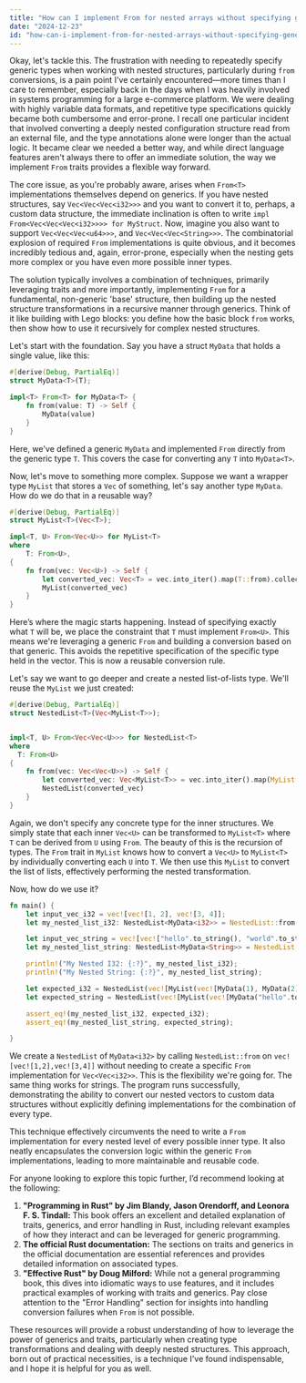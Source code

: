 ```yaml
---
title: "How can I implement From for nested arrays without specifying generic types repeatedly?"
date: "2024-12-23"
id: "how-can-i-implement-from-for-nested-arrays-without-specifying-generic-types-repeatedly"
---
```


Okay, let's tackle this. The frustration with needing to repeatedly specify generic types when working with nested structures, particularly during `from` conversions, is a pain point I've certainly encountered—more times than I care to remember, especially back in the days when I was heavily involved in systems programming for a large e-commerce platform. We were dealing with highly variable data formats, and repetitive type specifications quickly became both cumbersome and error-prone. I recall one particular incident that involved converting a deeply nested configuration structure read from an external file, and the type annotations alone were longer than the actual logic. It became clear we needed a better way, and while direct language features aren't always there to offer an immediate solution, the way we implement `From` traits provides a flexible way forward.

The core issue, as you're probably aware, arises when `From<T>` implementations themselves depend on generics. If you have nested structures, say `Vec<Vec<Vec<i32>>>` and you want to convert it to, perhaps, a custom data structure, the immediate inclination is often to write `impl From<Vec<Vec<Vec<i32>>>> for MyStruct`. Now, imagine you also want to support `Vec<Vec<Vec<u64>>>`, and `Vec<Vec<Vec<String>>>`. The combinatorial explosion of required `From` implementations is quite obvious, and it becomes incredibly tedious and, again, error-prone, especially when the nesting gets more complex or you have even more possible inner types.

The solution typically involves a combination of techniques, primarily leveraging traits and more importantly, implementing `From` for a fundamental, non-generic 'base' structure, then building up the nested structure transformations in a recursive manner through generics. Think of it like building with Lego blocks: you define how the basic block `from` works, then show how to use it recursively for complex nested structures.

Let's start with the foundation. Say you have a struct `MyData` that holds a single value, like this:

```rust
#[derive(Debug, PartialEq)]
struct MyData<T>(T);

impl<T> From<T> for MyData<T> {
    fn from(value: T) -> Self {
        MyData(value)
    }
}

```

Here, we've defined a generic `MyData` and implemented `From` directly from the generic type `T`. This covers the case for converting any `T` into `MyData<T>`.

Now, let's move to something more complex. Suppose we want a wrapper type `MyList` that stores a `Vec` of something, let's say another type `MyData`. How do we do that in a reusable way?

```rust
#[derive(Debug, PartialEq)]
struct MyList<T>(Vec<T>);

impl<T, U> From<Vec<U>> for MyList<T>
where
    T: From<U>,
{
    fn from(vec: Vec<U>) -> Self {
        let converted_vec: Vec<T> = vec.into_iter().map(T::from).collect();
        MyList(converted_vec)
    }
}
```

Here’s where the magic starts happening. Instead of specifying exactly what `T` will be, we place the constraint that `T` must implement `From<U>`. This means we're leveraging a generic `From` and building a conversion based on that generic. This avoids the repetitive specification of the specific type held in the vector. This is now a reusable conversion rule.

Let's say we want to go deeper and create a nested list-of-lists type. We'll reuse the `MyList` we just created:

```rust
#[derive(Debug, PartialEq)]
struct NestedList<T>(Vec<MyList<T>>);


impl<T, U> From<Vec<Vec<U>>> for NestedList<T>
where
  T: From<U>
{
    fn from(vec: Vec<Vec<U>>) -> Self {
        let converted_vec: Vec<MyList<T>> = vec.into_iter().map(MyList::from).collect();
        NestedList(converted_vec)
    }
}
```

Again, we don't specify any concrete type for the inner structures. We simply state that each inner `Vec<U>` can be transformed to `MyList<T>` where `T` can be derived from `U` using `From`. The beauty of this is the recursion of types. The `From` trait in `MyList` knows how to convert a `Vec<U>` to `MyList<T>` by individually converting each `U` into `T`. We then use this `MyList` to convert the list of lists, effectively performing the nested transformation.

Now, how do we use it?

```rust
fn main() {
    let input_vec_i32 = vec![vec![1, 2], vec![3, 4]];
    let my_nested_list_i32: NestedList<MyData<i32>> = NestedList::from(input_vec_i32);

    let input_vec_string = vec![vec!["hello".to_string(), "world".to_string()], vec!["foo".to_string(), "bar".to_string()]];
    let my_nested_list_string: NestedList<MyData<String>> = NestedList::from(input_vec_string);

    println!("My Nested I32: {:?}", my_nested_list_i32);
    println!("My Nested String: {:?}", my_nested_list_string);

    let expected_i32 = NestedList(vec![MyList(vec![MyData(1), MyData(2)]), MyList(vec![MyData(3), MyData(4)])]);
    let expected_string = NestedList(vec![MyList(vec![MyData("hello".to_string()), MyData("world".to_string())]), MyList(vec![MyData("foo".to_string()), MyData("bar".to_string())])]);

    assert_eq!(my_nested_list_i32, expected_i32);
    assert_eq!(my_nested_list_string, expected_string);

}
```
We create a `NestedList` of `MyData<i32>` by calling `NestedList::from` on `vec![vec![1,2],vec![3,4]]` without needing to create a specific `From` implementation for `Vec<Vec<i32>>`. This is the flexibility we're going for. The same thing works for strings. The program runs successfully, demonstrating the ability to convert our nested vectors to custom data structures without explicitly defining implementations for the combination of every type.

This technique effectively circumvents the need to write a `From` implementation for every nested level of every possible inner type. It also neatly encapsulates the conversion logic within the generic `From` implementations, leading to more maintainable and reusable code.

For anyone looking to explore this topic further, I’d recommend looking at the following:

1.  **"Programming in Rust" by Jim Blandy, Jason Orendorff, and Leonora F. S. Tindall:** This book offers an excellent and detailed explanation of traits, generics, and error handling in Rust, including relevant examples of how they interact and can be leveraged for generic programming.
2.  **The official Rust documentation:** The sections on traits and generics in the official documentation are essential references and provides detailed information on associated types.
3.  **"Effective Rust" by Doug Milford:** While not a general programming book, this dives into idiomatic ways to use features, and it includes practical examples of working with traits and generics. Pay close attention to the "Error Handling" section for insights into handling conversion failures when `From` is not possible.

These resources will provide a robust understanding of how to leverage the power of generics and traits, particularly when creating type transformations and dealing with deeply nested structures. This approach, born out of practical necessities, is a technique I've found indispensable, and I hope it is helpful for you as well.
